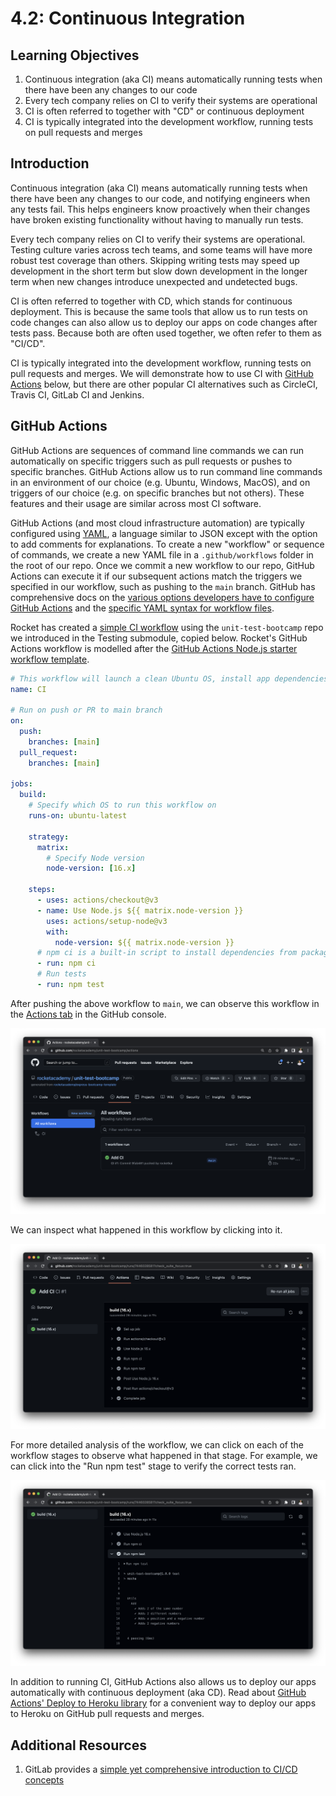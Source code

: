 # 4.2: Continuous Integration

## Learning Objectives

1. Continuous integration (aka CI) means automatically running tests when there have been any changes to our code
2. Every tech company relies on CI to verify their systems are operational
3. CI is often referred to together with "CD" or continuous deployment
4. CI is typically integrated into the development workflow, running tests on pull requests and merges

## Introduction

Continuous integration (aka CI) means automatically running tests when there have been any changes to our code, and notifying engineers when any tests fail. This helps engineers know proactively when their changes have broken existing functionality without having to manually run tests.

Every tech company relies on CI to verify their systems are operational. Testing culture varies across tech teams, and some teams will have more robust test coverage than others. Skipping writing tests may speed up development in the short term but slow down development in the longer term when new changes introduce unexpected and undetected bugs.

CI is often referred to together with CD, which stands for continuous deployment. This is because the same tools that allow us to run tests on code changes can also allow us to deploy our apps on code changes after tests pass. Because both are often used together, we often refer to them as "CI/CD".

CI is typically integrated into the development workflow, running tests on pull requests and merges. We will demonstrate how to use CI with [GitHub Actions](https://github.com/features/actions) below, but there are other popular CI alternatives such as CircleCI, Travis CI, GitLab CI and Jenkins.

## GitHub Actions

GitHub Actions are sequences of command line commands we can run automatically on specific triggers such as pull requests or pushes to specific branches. GitHub Actions allow us to run command line commands in an environment of our choice (e.g. Ubuntu, Windows, MacOS), and on triggers of our choice (e.g. on specific branches but not others). These features and their usage are similar across most CI software.

GitHub Actions (and most cloud infrastructure automation) are typically configured using [YAML](https://en.wikipedia.org/wiki/YAML), a language similar to JSON except with the option to add comments for explanations. To create a new "workflow" or sequence of commands, we create a new YAML file in a `.github/workflows` folder in the root of our repo. Once we commit a new workflow to our repo, GitHub Actions can execute it if our subsequent actions match the triggers we specified in our workflow, such as pushing to the `main` branch. GitHub has comprehensive docs on the [various options developers have to configure GitHub Actions](https://docs.github.com/en/actions) and the [specific YAML syntax for workflow files](https://docs.github.com/en/actions/reference/workflow-syntax-for-github-actions).

Rocket has created a [simple CI workflow](https://github.com/rocketacademy/unit-test-bootcamp/blob/main/.github/workflows/ci.yml) using the `unit-test-bootcamp` repo we introduced in the Testing submodule, copied below. Rocket's GitHub Actions workflow is modelled after the [GitHub Actions Node.js starter workflow template](https://docs.github.com/en/actions/automating-builds-and-tests/building-and-testing-nodejs).


```yaml
# This workflow will launch a clean Ubuntu OS, install app dependencies and run tests
name: CI

# Run on push or PR to main branch
on:
  push:
    branches: [main]
  pull_request:
    branches: [main]

jobs:
  build:
    # Specify which OS to run this workflow on
    runs-on: ubuntu-latest

    strategy:
      matrix:
        # Specify Node version
        node-version: [16.x]

    steps:
      - uses: actions/checkout@v3
      - name: Use Node.js ${{ matrix.node-version }}
        uses: actions/setup-node@v3
        with:
          node-version: ${{ matrix.node-version }}
      # npm ci is a built-in script to install dependencies from package-lock.json
      - run: npm ci
      # Run tests
      - run: npm test
```


After pushing the above workflow to `main`, we can observe this workflow in the [Actions tab](https://github.com/rocketacademy/unit-test-bootcamp/actions) in the GitHub console.

![GitHub Actions tab in GitHub console](<../../.gitbook/assets/4.2 - CI - Actions Tab.png>)

We can inspect what happened in this workflow by clicking into it.

![GitHub shows us each stage of the GitHub Action workflow](<../../.gitbook/assets/4.2 - CI - CI Workflow.png>)

For more detailed analysis of the workflow, we can click on each of the workflow stages to observe what happened in that stage. For example, we can click into the "Run npm test" stage to verify the correct tests ran.

![GitHub allows us to view exact command line output from each workflow stage](<../../.gitbook/assets/4.2 - CI - CI Workflow Tests.png>)

In addition to running CI, GitHub Actions also allows us to deploy our apps automatically with continuous deployment (aka CD). Read about [GitHub Actions' Deploy to Heroku library](https://github.com/marketplace/actions/deploy-to-heroku) for a convenient way to deploy our apps to Heroku on GitHub pull requests and merges.

## Additional Resources

1. GitLab provides a [simple yet comprehensive introduction to CI/CD concepts](https://docs.gitlab.com/ee/ci/introduction/)

